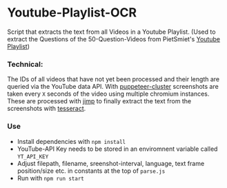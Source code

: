 # Youtube-Playlist-OCR
Script that extracts the text from all Videos in a Youtube Playlist.
(Used to extract the Questions of the 50-Question-Videos from PietSmiet's [Youtube Playlist](https://www.youtube.com/watch?v=D2QzLWimDug&list=PL5JK9SjdCJp-b5Y4mDhpEK-gwgjulZHtl))

### Technical:
The IDs of all videos that have not yet been processed and their length are queried via the YouTube data API. With [puppeteer-cluster](https://github.com/thomasdondorf/puppeteer-cluster) screenshots are taken every `X` seconds of the video using multiple chromium instances. These are processed with [jimp](https://github.com/oliver-moran/jimp) to finally extract the text from the screenshots with [tesseract](https://tesseract.projectnaptha.com/).

### Use
- Install dependencies with `npm install`
- YouTube-API Key needs to be stored in an enviromnent variable called `YT_API_KEY`
- Adjust filepath, filename, sreenshot-interval, language, text frame position/size etc. in constants at the top of `parse.js` 
- Run with `npm run start`
